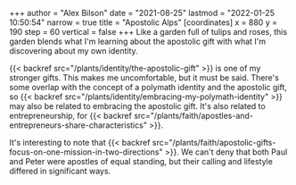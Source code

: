 +++
author = "Alex Bilson"
date = "2021-08-25"
lastmod = "2022-01-25 10:50:54"
narrow = true
title = "Apostolic Alps"
[coordinates]
    x = 880
    y = 190
    step = 60
    vertical = false
+++
Like a garden full of tulips and roses, this garden blends what I'm learning about the apostolic gift with what I'm discovering about my own identity.

{{< backref src="/plants/identity/the-apostolic-gift" >}} is one of my stronger gifts. This makes me uncomfortable, but it must be said. There's some overlap with the concept of a polymath identity and the apostolic gift, so {{< backref src="/plants/identity/embracing-my-polymath-identity" >}} may also be related to embracing the apostolic gift. It's also related to entrepreneurship, for {{< backref src="/plants/faith/apostles-and-entrepreneurs-share-characteristics" >}}.

It's interesting to note that {{< backref src="/plants/faith/apostolic-gifts-focus-on-one-mission-in-two-directions" >}}. We can't deny that both Paul and Peter were apostles of equal standing, but their calling and lifestyle differed in significant ways.
